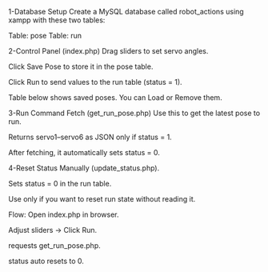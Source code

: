 1-Database Setup
Create a MySQL database called robot_actions using xampp with these two tables:

Table: pose
Table: run


2-Control Panel (index.php)
Drag sliders to set servo angles.

Click Save Pose to store it in the pose table.

Click Run to send values to the run table (status = 1).

Table below shows saved poses. You can Load or Remove them.


3-Run Command Fetch (get_run_pose.php)
Use this to get the latest pose to run.

Returns servo1–servo6 as JSON only if status = 1.

After fetching, it automatically sets status = 0.


4-Reset Status Manually (update_status.php).

Sets status = 0 in the run table.

Use only if you want to reset run state without reading it.


Flow:
Open index.php in browser.

Adjust sliders → Click Run.

requests get_run_pose.php.

status auto resets to 0.
